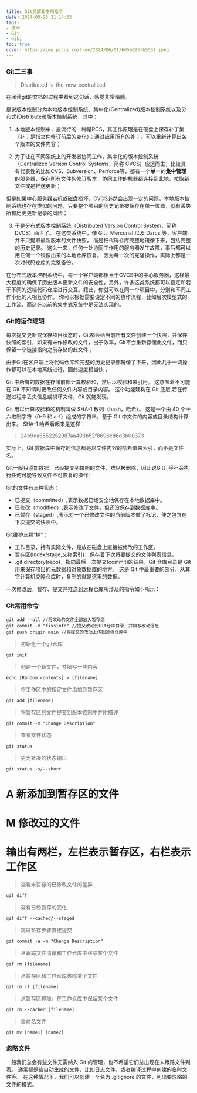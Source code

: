 ```yaml
---
title: Git见解和常用指令
date: 2024-05-23 21:14:33
tags: 
- 技术
- Git
- wiki
toc: true
cover: https://img.picui.cn/free/2024/06/01/665b025fb553f.jpeg
---
```

### [](#header-3)Git二三事

> Distributed-is-the-new-centralized

在阅读git的文档的过程中看到这句话，感觉非常精髓。

是说版本控制分为本地版本控制系统、集中化(Centralized)版本控制系统以及分布式(Distributed)版本控制系统，其中：

1. 本地版本控制中，最流行的一种是RCS<!--more-->，其工作原理是在硬盘上保存补丁集（补丁是指文件修订前后的变化）；通过应用所有的补丁，可以重新计算出各个版本的文件内容；

2. 为了让在不同系统上的开发者协同工作，集中化的版本控制系统（Centralized Version Control Systems，简称 CVCS）应运而生，比较具有代表性的比如CVS、Subversion、Perforce等，都有一个**单一**的**集中管理**的服务器，保存所有文件的修订版本，协同工作的机器都连接到此地，拉取新文件或是推送更新；

但是如果中心服务器宕机或磁盘损坏，CVCS必然会出现一定的问题，本地版本控制系统也存在类似的问题，只要整个项目的历史记录被保存在单一位置，就有丢失所有历史更新记录的风险；

3.  于是分布式版本控制系统（Distributed Version Control System，简称 DVCS）面世了。 在这类系统中，像 Git、Mercurial 以及 Darcs 等，客户端并不只提取最新版本的文件快照， 而是把代码仓库完整地镜像下来，包括完整的历史记录。 这么一来，任何一处协同工作用的服务器发生故障，事后都可以用任何一个镜像出来的本地仓库恢复。 因为每一次的克隆操作，实际上都是一次对代码仓库的完整备份。

在分布式版本控制系统中，每一个客户端都相当于CVCS中的中心服务器，这样最大程度的确保了历史版本更新文件的安全性，另外，许多这类系统都可以指定和若干不同的远端代码仓库进行交互。籍此，你就可以在同一个项目中，分别和不同工作小组的人相互协作。 你可以根据需要设定不同的协作流程，比如层次模型式的工作流，而这在以前的集中式系统中是无法实现的。

### [](#header-3)Git的运作逻辑

每次提交更新或保存项目状态时，Git都会给当前所有文件创建一个快照，并保存快照的索引，如果有未作修改的文件，出于效率，Git不会重新存储此文件，而只保留一个链接指向之前存储的此文件；

由于Git在客户端上将代码仓库和完整的历史记录都镜像了下来，因此几乎一切操作都可以在本地离线进行，因此速度相当快；

Git 中所有的数据在存储前都计算校验和，然后以校验和来引用。 这意味着不可能在 Git 不知情时更改任何文件内容或目录内容。 这个功能建构在 Git 底层,若在传送过程中丢失信息或损坏文件，Git 就能发现。

Git 用以计算校验和的机制叫做 SHA-1 散列（hash，哈希）。 这是一个由 40 个十六进制字符（0-9 和 a-f）组成的字符串，基于 Git 中文件的内容或目录结构计算出来。 SHA-1 哈希看起来是这样：

> 24b9da6552252987aa493b52f8696cd6d3b00373

实际上，Git 数据库中保存的信息都是以文件内容的哈希值来索引，而不是文件名。

Git一般只添加数据，已经提交到快照的文件，难以被删除，因此说Git几乎不会执行任何可能导致文件不可恢复的操作;

Git的文件有三种状态：

* 已提交（committed）,表示数据已经安全地保存在本地数据库中。
* 已修改（modified）,表示修改了文件，但还没保存到数据库中。
* 已暂存（staged）,表示对一个已修改文件的当前版本做了标记，使之包含在下次提交的快照中。

Git维护三颗“树”：

* 工作目录，持有实际文件，是放在磁盘上直接被修改的工作区。
* 暂存区(Index/stage,又称索引)，保存着下次将要提交的文件列表信息。
* .git directory(repo)，指向最后一次提交(commit)的结果，Git 仓库目录是 Git 用来保存项目的元数据和对象数据库的地方。 这是 Git 中最重要的部分，从其它计算机克隆仓库时，复制的就是这里的数据。

一次修改后，暂存、提交并推送到远程仓库所涉及的指令如下所示：


### [](#header-3)Git常用命令

```git
git add --all //将改动的文件全部放入暂存区
git commit -m "fixsinfo" //提交改动到Git仓库目录，并填写改动信息
git push origin main //将提交的改动上传到远程仓库中
```

>初始化一个git仓库
```
git init
```
>创建一个新文件，并填写一些内容
```
echo [Random contents] > [filename]
```
>将工作区中的指定文件添加到暂存区
```
git add [filename]
```
>将暂存区的文件提交到版本控制中并附描述
```
git commit -m "Change Description"
```
>查看文件状态
```
git status
```
>更为紧凑的状态输出
```
git status -s/--short
```
# A 新添加到暂存区的文件
# M 修改过的文件
# 输出有两栏，左栏表示暂存区，右栏表示工作区

>查看未暂存的已修改文件的差异
```
git diff
```
>查看已经暂存的变化
```
git diff --cached/--staged
```
>跳过暂存步骤直接提交
```
git commit -a -m "Change Description"
```
>从跟踪文件清单和工作仓库中移除某个文件
```
git rm [filename]
```
>从暂存区和工作仓库移除某个文件
```
git rm -f [filename]
```
>从暂存区移除，在工作仓库中保留某个文件
```
git rm --cached [filename]
```
>重命名文件
```
git mv [name1] [name2]
```
### [](#header-3)忽略文件

一般我们总会有些文件无需纳入 Git 的管理，也不希望它们总出现在未跟踪文件列表。 通常都是些自动生成的文件，比如日志文件，或者编译过程中创建的临时文件等。 在这种情况下，我们可以创建一个名为 .gitignore 的文件，列出要忽略的文件的模式。




